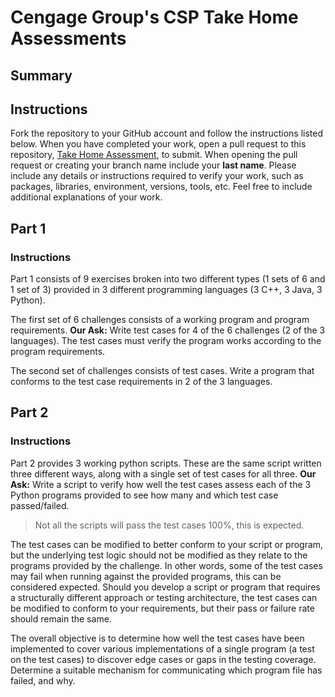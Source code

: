# Cengage Group's CSP Take Home Assessments

## Summary

## Instructions

Fork the repository to your GitHub account and follow the instructions listed below. When you have completed your work, open a pull request to this repository, [Take Home Assessment](https://github.com/internal-CSP-HES-engineering/take-home-assessment), to submit. When opening the pull request or creating your branch name include your **last name**. Please include any details or instructions required to verify your work, such as packages, libraries, environment, versions, tools, etc. Feel free to include additional explanations of your work.

## Part 1

### Instructions

Part 1 consists of 9 exercises broken into two different types (1 sets of 6 and 1 set of 3) provided in 3 different programming languages (3 C++, 3 Java, 3 Python).

The first set of 6 challenges consists of a working program and program requirements. **Our Ask:** Write test cases for 4 of the 6 challenges (2 of the 3 languages). The test cases must verify the program works according to the program requirements.

The second set of challenges consists of test cases. Write a program that conforms to the test case requirements in 2 of the 3 languages. 

## Part 2

### Instructions

Part 2 provides 3 working python scripts. These are the same script written three different ways, along with a single set of test cases for all three. **Our Ask:** Write a script to verify how well the test cases assess each of the 3 Python programs provided to see how many and which test case passed/failed.

> Not all the scripts will pass the test cases 100%, this is expected. 

The test cases can be modified to better conform to your script or program, but the underlying test logic should not be modified as they relate to the programs provided by the challenge. In other words, some of the test cases may fail when running against the provided programs, this can be considered expected. Should you develop a script or program that requires a structurally different approach or testing architecture, the test cases can be modified to conform to your requirements, but their pass or failure rate should remain the same. 

The overall objective is to determine how well the test cases have been implemented to cover various implementations of a single program (a test on the test cases) to discover edge cases or gaps in the testing coverage. Determine a suitable mechanism for communicating which program file has failed, and why. 
